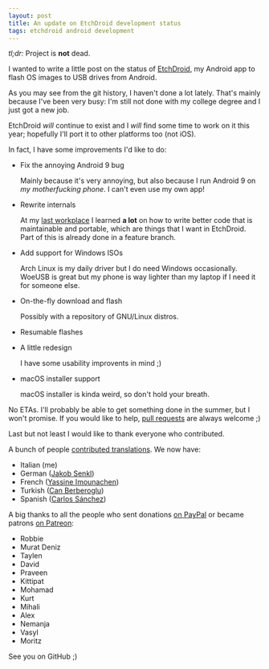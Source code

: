 ```yaml
---
layout: post
title: An update on EtchDroid development status
tags: etchdroid android development
---
```


*tl;dr:* Project is **not** dead.

I wanted to write a little post on the status of [EtchDroid](https://github.com/EtchDroid/EtchDroid), my Android app to flash OS images to USB drives from Android.

As you may see from the git history, I haven't done a lot lately. That's mainly because I've been very busy: I'm still not done with my college degree and I just got a new job.

EtchDroid *will* continue to exist and I *will* find some time to work on it this year; hopefully I'll port it to other platforms too (not iOS).

In fact, I have some improvements I'd like to do:

- Fix the annoying Android 9 bug

  Mainly because it's very annoying, but also because I run Android 9 on *my motherfucking phone*. I can't even use my own app!
- Rewrite internals

  At my [last workplace](https://www.bottega52.it/) I learned **a lot** on how to write better code that is maintainable and portable, which are things that I want in EtchDroid. Part of this is already done in a feature branch.
- Add support for Windows ISOs

  Arch Linux is my daily driver but I do need Windows occasionally. WoeUSB is great but my phone is way lighter than my laptop if I need it for someone else.
- On-the-fly download and flash

  Possibly with a repository of GNU/Linux distros.
- Resumable flashes
- A little redesign

  I have some usability improvents in mind ;)

- macOS installer support

  macOS installer is kinda weird, so don't hold your breath.

No ETAs. I'll probably be able to get something done in the summer, but I won't promise. If you would like to help, [pull requests](https://github.com/EtchDroid/EtchDroid/pulls) are always welcome ;)

Last but not least I would like to thank everyone who contributed.

A bunch of people [contributed translations](https://etchdroid-l10n.depau.eu/projects/etchdroid/app/). We now have:
- Italian (me)
- German ([Jakob Senkl](https://github.com/fyr77))
- French ([Yassine Imounachen](https://github.com/yassineim))
- Turkish ([Can Berberoglu](https://github.com/Exodus1831))
- Spanish ([Carlos Sánchez](https://github.com/c-sanchez))

A big thanks to all the people who sent donations [on PayPal](https://paypal.me/DavideDepau) or became patrons [on Patreon](https://www.patreon.com/depau):
- Robbie
- Murat Deniz
- Taylen
- David
- Praveen
- Kittipat
- Mohamad
- Kurt
- Mihali
- Alex
- Nemanja
- Vasyl
- Moritz

See you on GitHub ;)
